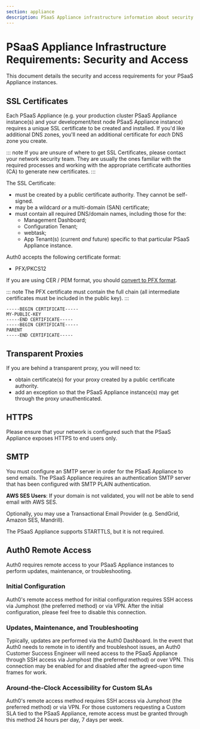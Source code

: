 ```yaml
---
section: appliance
description: PSaaS Appliance infrastructure information about security
---
```


# PSaaS Appliance Infrastructure Requirements: Security and Access

 This document details the security and access requirements for your PSaaS Appliance instances.

 ## SSL Certificates

 Each PSaaS Appliance (e.g. your production cluster PSaaS Appliance instance(s) and your development/test node PSaaS Appliance instance) requires a unique SSL certificate to be created and installed. If you'd like additional DNS zones, you'll need an additional certificate for *each* DNS zone you create.

 ::: note
   If you are unsure of where to get SSL Certificates, please contact your network security team. They are usually the ones familiar with the required processes and working with the appropriate certificate authorities (CA) to generate new certificates.
 :::

The SSL Certificate:

* must be created by a public certificate authority. They cannot be self-signed.
* may be a wildcard *or* a multi-domain (SAN) certificate;
* must contain all required DNS/domain names, including those for the:
    * Management Dashboard;
    * Configuration Tenant;
    * webtask;
    * App Tenant(s) (current *and* future) specific to that particular PSaaS Appliance instance.

Auth0 accepts the following certificate format:

* PFX/PKCS12

If you are using CER / PEM format, you should [convert to PFX format](http://stackoverflow.com/questions/2957742/how-to-convert-pkcs8-formatted-pem-private-key-to-the-traditional-format).

::: note
  The PFX certificate must contain the full chain (all intermediate certificates must be included in the public key).
:::

```text
-----BEGIN CERTIFICATE-----
MY-PUBLIC-KEY
-----END CERTIFICATE-----
-----BEGIN CERTIFICATE-----
PARENT
-----END CERTIFICATE-----
```

## Transparent Proxies

If you are behind a transparent proxy, you will need to:

* obtain certificate(s) for your proxy created by a public certificate authority.
* add an exception so that the PSaaS Appliance instance(s) may get through the proxy unauthenticated.

## HTTPS

Please ensure that your network is configured such that the PSaaS Appliance exposes HTTPS to end users only.

## SMTP

You must configure an SMTP server in order for the PSaaS Appliance to send emails. The PSaaS Appliance requires an authentication SMTP server that has been configured with SMTP PLAIN authentication.

**AWS SES Users**: If your domain is not validated, you will not be able to send email with AWS SES.

Optionally, you may use a Transactional Email Provider (e.g. SendGrid, Amazon SES, Mandrill).

The PSaaS Appliance supports STARTTLS, but it is not required.

## Auth0 Remote Access

Auth0 requires remote access to your PSaaS Appliance instances to perform updates, maintenance, or troubleshooting.

### Initial Configuration

Auth0's remote access method for initial configuration requires SSH access via Jumphost (the preferred method) or via VPN. After the initial configuration, please feel free to disable this connection. 

### Updates, Maintenance, and Troubleshooting

Typically, updates are performed via the Auth0 Dashboard. In the event that Auth0 needs to remote in to identify and troubleshoot issues, an Auth0 Customer Success Engineer will need access to the PSaaS Appliance through SSH access via Jumphost (the preferred method) or over VPN. This connection may be enabled for and disabled after the agreed-upon time frames for work.

### Around-the-Clock Accessibility for Custom SLAs

Auth0's remote access method requires SSH access via Jumphost (the preferred method) or via VPN. For those customers requesting a Custom SLA tied to the PSaaS Appliance, remote access must be granted through this method 24 hours per day, 7 days per week. 
